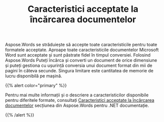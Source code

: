 ﻿---
title: Caracteristici acceptate la încărcarea documentelor
second_title: Aspose.Words pentru Python via .NET
articleTitle: Caracteristici acceptate la încărcarea documentelor
linktitle: Caracteristici acceptate la încărcarea documentelor
description: "Încărcați documentul în orice format acceptat folosind Python. Importați și convertiți un document de orice dimensiune."
type: docs
weight: 20
url: /ro/python-net/supported-features-on-document-load/
---

Aspose.Words se străduiește să accepte toate caracteristicile pentru toate formatele acceptate. Aproape toate caracteristicile documentelor Microsoft Word sunt acceptate și sunt păstrate fidel în timpul conversiei. Folosind Aspose.Words Puteți încărca și converti un document de orice dimensiune și puteți gestiona cu ușurință conversia unui document format din mii de pagini în câteva secunde. Singura limitare este cantitatea de memorie de lucru disponibilă pe mașină.

{{% alert color="primary" %}}

Pentru mai multe informații și o descriere a caracteristicilor disponibile pentru diferitele formate, consultați [Caracteristici acceptate la încărcarea documentelor](/words/net/supported-features-on-document-load/) secțiunea din Aspose.Words pentru .NET documentație.

{{% /alert %}}